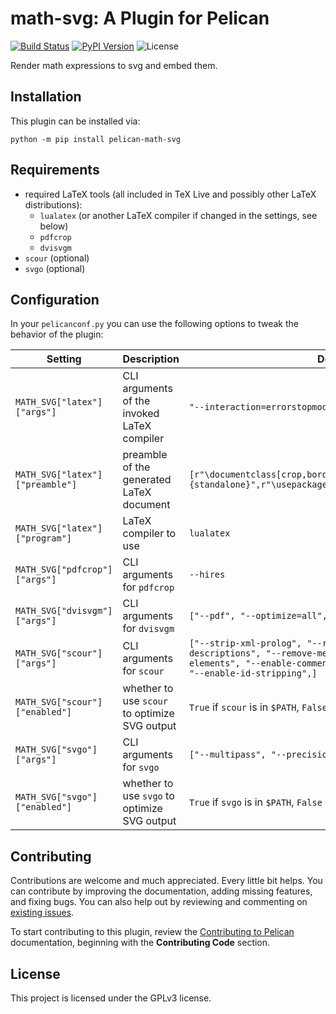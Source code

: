 # math-svg: A Plugin for Pelican

[![Build Status](https://img.shields.io/github/workflow/status/f-koehler/pelican-math-svg/build)](https://github.com/f-koehler/pelican-math-svg/actions)
[![PyPI Version](https://img.shields.io/pypi/v/pelican-math-svg)](https://pypi.org/project/pelican-math-svg/)
![License](https://img.shields.io/pypi/l/pelican-math-svg?color=blue)

Render math expressions to svg and embed them.

## Installation

This plugin can be installed via:

```shell
python -m pip install pelican-math-svg
```

## Requirements

-   required LaTeX tools (all included in TeX Live and possibly other LaTeX distributions):
    -   `lualatex` (or another LaTeX compiler if changed in the settings, see below)
    -   `pdfcrop`
    -   `dvisvgm`
-   `scour` (optional)
-   `svgo` (optional)

## Configuration

In your `pelicanconf.py` you can use the following options to tweak the behavior of the plugin:

| Setting                         | Description                                   | Default Value                                                                                                                                                                                           |
| ------------------------------- | --------------------------------------------- | ------------------------------------------------------------------------------------------------------------------------------------------------------------------------------------------------------- |
| `MATH_SVG["latex"]["args"]`     | CLI arguments of the invoked LaTeX compiler   | `"--interaction=errorstopmode", "--halt-on-error"`                                                                                                                                                      |
| `MATH_SVG["latex"]["preamble"]` | preamble of the generated LaTeX document      | `[r"\documentclass[crop,border={2pt 0pt}]{standalone}",r"\usepackage{amsmath}",r"\usepackage{amssymb}",]`                                                                                               |
| `MATH_SVG["latex"]["program"]`  | LaTeX compiler to use                         | `lualatex`                                                                                                                                                                                              |
| `MATH_SVG["pdfcrop"]["args"]`   | CLI arguments for `pdfcrop`                   | `--hires`                                                                                                                                                                                               |
| `MATH_SVG["dvisvgm"]["args"]`   | CLI arguments for `dvisvgm`                   | `["--pdf", "--optimize=all", "--no-fonts", "--exact-bbox"]`                                                                                                                                             |
| `MATH_SVG["scour"]["args"]`     | CLI arguments for `scour`                     | `["--strip-xml-prolog", "--remove-titles", "--remove-descriptions", "--remove-metadata", "--remove-descriptive-elements", "--enable-comment-stripping", "--strip-xml-space", "--enable-id-stripping",]` |
| `MATH_SVG["scour"]["enabled"]`  | whether to use `scour` to optimize SVG output | `True` if `scour` is in `$PATH`, `False` otherwise                                                                                                                                                      |
| `MATH_SVG["svgo"]["args"]`      | CLI arguments for `svgo`                      | `["--multipass", "--precision", "5"]`                                                                                                                                                                   |
| `MATH_SVG["svgo"]["enabled"]`   | whether to use `svgo` to optimize SVG output  | `True` if `svgo` is in `$PATH`, `False` otherwise                                                                                                                                                       |

## Contributing

Contributions are welcome and much appreciated. Every little bit helps. You can contribute by improving the documentation, adding missing features, and fixing bugs. You can also help out by reviewing and commenting on [existing issues][].

To start contributing to this plugin, review the [Contributing to Pelican][] documentation, beginning with the **Contributing Code** section.

[existing issues]: https://github.com/f-koehler/pelican-math-svg/issues
[contributing to pelican]: https://docs.getpelican.com/en/latest/contribute.html

## License

This project is licensed under the GPLv3 license.
